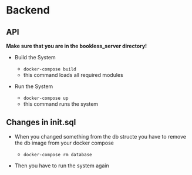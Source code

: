 # Backend
## API
<b>Make sure that you are in the bookless_server directory!</b>
- Build the System
    - `docker-compose build`
    - this command loads all required modules

- Run the System
    - `docker-compose up`
    - this command runs the system 

## Changes in init.sql
- When you changed something from the db structe you have to remove the db image from your docker compose   
    - `docker-compose rm database`

- Then you have to run the system again
